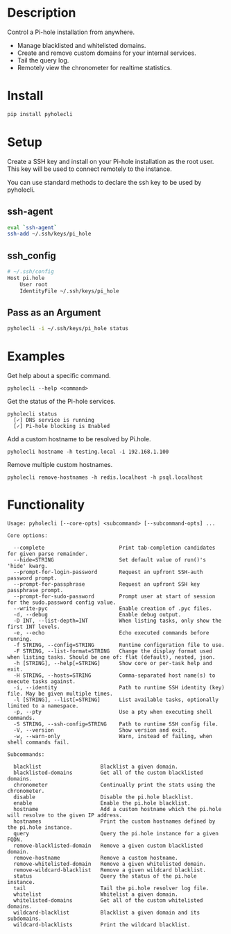 # Description
Control a Pi-hole installation from anywhere.

* Manage blacklisted and whitelisted domains.
* Create and remove custom domains for your internal services.
* Tail the query log.
* Remotely view the chronometer for realtime statistics.

# Install
```bash
pip install pyholecli
```

# Setup
Create a SSH key and install on your Pi-hole installation as the root user.
This key will be used to connect remotely to the instance.

You can use standard methods to declare the ssh key to be used by pyholecli.

## ssh-agent
```bash
eval `ssh-agent`
ssh-add ~/.ssh/keys/pi_hole
```

## ssh_config
```bash
# ~/.ssh/config
Host pi.hole
    User root
    IdentityFile ~/.ssh/keys/pi_hole
```

## Pass as an Argument
```bash
pyholecli -i ~/.ssh/keys/pi_hole status
```

# Examples
Get help about a specific command.
```
pyholecli --help <command>
```

Get the status of the Pi-hole services.
```
pyholecli status
  [✓] DNS service is running
  [✓] Pi-hole blocking is Enabled
```

Add a custom hostname to be resolved by Pi.hole.
```
pyholecli hostname -h testing.local -i 192.168.1.100
```

Remove multiple custom hostnames.
```
pyholecli remove-hostnames -h redis.localhost -h psql.localhost
```

# Functionality
```
Usage: pyholecli [--core-opts] <subcommand> [--subcommand-opts] ...

Core options:

  --complete                        Print tab-completion candidates for given parse remainder.
  --hide=STRING                     Set default value of run()'s 'hide' kwarg.
  --prompt-for-login-password       Request an upfront SSH-auth password prompt.
  --prompt-for-passphrase           Request an upfront SSH key passphrase prompt.
  --prompt-for-sudo-password        Prompt user at start of session for the sudo.password config value.
  --write-pyc                       Enable creation of .pyc files.
  -d, --debug                       Enable debug output.
  -D INT, --list-depth=INT          When listing tasks, only show the first INT levels.
  -e, --echo                        Echo executed commands before running.
  -f STRING, --config=STRING        Runtime configuration file to use.
  -F STRING, --list-format=STRING   Change the display format used when listing tasks. Should be one of: flat (default), nested, json.
  -h [STRING], --help[=STRING]      Show core or per-task help and exit.
  -H STRING, --hosts=STRING         Comma-separated host name(s) to execute tasks against.
  -i, --identity                    Path to runtime SSH identity (key) file. May be given multiple times.
  -l [STRING], --list[=STRING]      List available tasks, optionally limited to a namespace.
  -p, --pty                         Use a pty when executing shell commands.
  -S STRING, --ssh-config=STRING    Path to runtime SSH config file.
  -V, --version                     Show version and exit.
  -w, --warn-only                   Warn, instead of failing, when shell commands fail.

Subcommands:

  blacklist                   Blacklist a given domain.
  blacklisted-domains         Get all of the custom blacklisted domains.
  chronometer                 Continually print the stats using the chronometer.
  disable                     Disable the pi.hole blacklist.
  enable                      Enable the pi.hole blacklist.
  hostname                    Add a custom hostname which the pi.hole will resolve to the given IP address.
  hostnames                   Print the custom hostnames defined by the pi.hole instance.
  query                       Query the pi.hole instance for a given FQDN.
  remove-blacklisted-domain   Remove a given custom blacklisted domain.
  remove-hostname             Remove a custom hostname.
  remove-whitelisted-domain   Remove a given whitelisted domain.
  remove-wildcard-blacklist   Remove a given wildcard blacklist.
  status                      Query the status of the pi.hole instance.
  tail                        Tail the pi.hole resolver log file.
  whitelist                   Whitelist a given domain.
  whitelisted-domains         Get all of the custom whitelisted domains.
  wildcard-blacklist          Blacklist a given domain and its subdomains.
  wildcard-blacklists         Print the wildcard blacklist.
```
